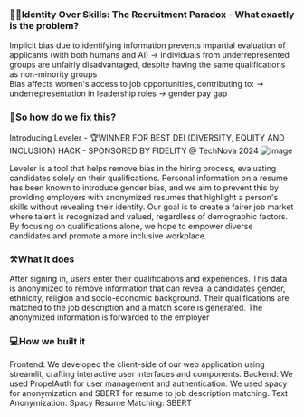 ### 👩🏻Identity Over Skills: The Recruitment Paradox - What exactly is the problem?
Implicit bias due to identifying information prevents impartial evaluation of applicants (with both humans and AI)
  	→ individuals from underrepresented groups are unfairly disadvantaged, despite having the same qualifications as non-minority groups  
Bias affects women's access to job opportunities, contributing to:
→ underrepresentation in leadership roles
→ gender pay gap

### 🌟So how do we fix this?
Introducing Leveler - 🏆WINNER FOR BEST DEI (DIVERSITY, EQUITY AND INCLUSION) HACK - SPONSORED BY FIDELITY @ TechNova 2024
![image](https://github.com/user-attachments/assets/45c03c24-8139-4361-869c-1e882933c751)

Leveler is a tool that helps remove bias in the hiring process, evaluating candidates solely on their qualifications. Personal information on a resume has been known to introduce gender bias, and we aim to prevent this by providing employers with anonymized resumes that highlight a person's skills without revealing their identity. Our goal is to create a fairer job market where talent is recognized and valued, regardless of demographic factors. By focusing on qualifications alone, we hope to empower diverse candidates and promote a more inclusive workplace.

### ⚒️What it does
After signing in, users enter their qualifications and experiences. This data is anonymized to remove information that can reveal a candidates gender, ethnicity, religion and socio-economic background. Their qualifications are matched to the job description and a match score is generated. The anonymized information is forwarded to the employer

### 💻How we built it
Frontend: We developed the client-side of our web application using streamlit, crafting interactive user interfaces and components.
Backend: We used PropelAuth for user management and authentication. We used spacy for anonymization and SBERT for resume to job description matching.
Text Anonymization: Spacy
Resume Matching: SBERT

